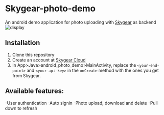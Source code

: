 # Skygear-photo-demo

An android demo application for photo uploading with [Skygear](https://skygear.io) as backend
<img src="https://image.ibb.co/bSTvYv/display.png" alt="display" border="0" />

## Installation
1. Clone this repository
2. Create an account at [Skygear Cloud](https://portal.skygear.io/signup)
3. In App>Java>android_photo_demo>MainActivity, replace the `<your-end-point>` and `<your-api-key>` in the `onCreate` method with the ones you get from Skygear.

## Available features:
-User authentication
-Auto signin
-Photo upload, download and delete
-Pull down to refresh
